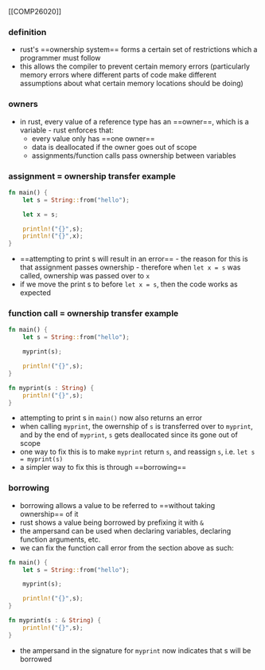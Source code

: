 [[COMP26020]]

### definition
- rust's ==ownership system== forms a certain set of restrictions which a programmer must follow
- this allows the compiler to prevent certain memory errors (particularly memory errors where different parts of code make different assumptions about what certain memory locations should be doing)

### owners
- in rust, every value of a reference type has an ==owner==, which is a variable - rust enforces that:
	- every value only has ==one owner==
	- data is deallocated if the owner goes out of scope
	- assignments/function calls pass ownership between variables

### assignment = ownership transfer example
```rust
fn main() {
	let s = String::from("hello");

	let x = s;

	println!("{}",s);
	println!("{}",x);
}
```
- ==attempting to print s will result in an error== - the reason for this is that assignment passes ownership - therefore when `let x = s` was called, ownership was passed over to `x`
- if we move the print s to before `let x = s`, then the code works as expected

### function call = ownership transfer example
```rust
fn main() {
	let s = String::from("hello");

	myprint(s);

	println!("{}",s);
}

fn myprint(s : String) {
	println!("{}",s);
}
```
- attempting to print s in `main()` now also returns an error
- when calling `myprint`, the owernship of `s` is transferred over to `myprint`, and by the end of `myprint`, `s` gets deallocated since its gone out of scope
- one way to fix this is to make `myprint` return `s`, and reassign `s`, i.e. `let s = myprint(s)`
- a simpler way to fix this is through ==borrowing==

### borrowing
- borrowing allows a value to be referred to ==without taking ownership== of it
- rust shows a value being borrowed by prefixing it with `&`
- the ampersand can be used when declaring variables, declaring function arguments, etc.
- we can fix the function call error from the section above as such:
```rust
fn main() {
	let s = String::from("hello");

	myprint(s);

	println!("{}",s);
}

fn myprint(s : & String) {
	println!("{}",s);
}
```
- the ampersand in the signature for `myprint` now indicates that s will be borrowed